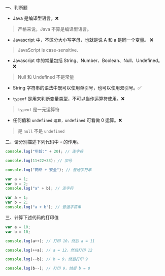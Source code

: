 一、判断题

- Java 是编译型语言。❌

> 严格来说，Java 不算是编译型语言。

- Javascript 中，不区分大小写字母，也就是说 A 和 a 是同一个变量。 ❌

> JavaScript is case-sensitive.

- Javascript 中的常量包括 String、Number、Boolean、Null、Undefined。❌

> Null 和 Undefined 不是常量

- String 字符串的语法中既可以使用单引号，也可以使用双引号。✅

- `typeof` 是用来判断变量类型，不可以当作运算符使用。❌

> `typeof` 是一元运算符

- 任何值和 `undefined` `运算，undefined` 可看做 0 运算。❌

> 是 `null` 不是 `undefined`

二、请分别描述下列代码中 `+` 的作用。

```javascript
console.log("年龄:" + 20); // 连字符

console.log(11+22+33); // 加号

console.log("网络 + 安全"); // 普通字符串

var a = 1;
var b = 2;
console.log("a" + b); // 连字符

var a = 1;
var b = 2;
console.log("a + b"); // 普通字符串
```

三、计算下述代码的打印值

```javascript
var a = 10;
var b = 10;

console.log(a++); // 打印 10，然后 a = 11

console.log(++a); // a = 12，然后打印 12

console.log(--b); // b = 9，然后打印 9

console.log(b--); // 打印 9，然后 b = 8
```